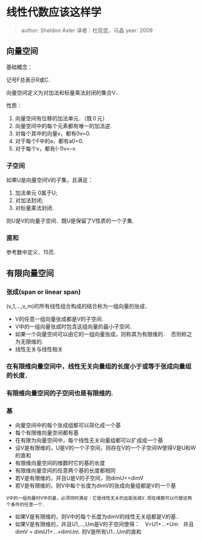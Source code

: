 # 线性代数应该这样学
> author: Sheldon Axler
> 译者：杜现昆，马晶
> year: 2009

## 向量空间
基础概念：

记号F总表示R或C.

向量空间定义为对加法和标量乘法封闭的集合V．

性质：
1. 向量空间有位移的加法单元．（既０元）
2. 向量空间中的每个元素都有唯一的加法逆.
3. 对每个其中的向量v，都有0v=0.
4. 对于每个F中的a，都有a0=0.
5. 对于每个v，都有(-1)v=-v.

### 子空间

如果U是向量空间V的子集，且满足：
1. 加法单元 0属于U;
2. 对加法封闭;
3. 对标量乘法封闭.

则U是V的向量子空间．既U是保留了V性质的一个子集.

### 直和
参考数中定义．15页.

## 有限向量空间

### 张成(span or linear span)
(v\_1,...,v\_m)的所有线性组合构成的结合称为一组向量的张成．

- V的任意一组向量张成都是V的子空间.
- V中的一组向量张成时包含这组向量的最小子空间．
- 如果一个向量空间可以由它的一组向量张成，则称其为有限维的．　否则称之为无限维的.
- 线性无关与线性相关

### 在有限维向量空间中，线性无关向量组的长度小于或等于张成向量组的长度．

### 有限维向量空间的子空间也是有限维的.

### 基
- 向量空间中的每个张成组都可以简化成一个基
- 每个有限维向量空间都有基
- 在有限为向量空间中，每个线性无关向量组都可以扩成成一个基
- 设V是有限维的，U是V的一个子空间，则存在V的一个子空间W使得V是U和W的直和
- 有限维向量空间的维数时它的基的长度
- 有限维向量空间的任意两个基的长度都相同
- 若V是有限维的，并且U是V的子空间，则dimU<=dimV
- 若V是有限维的，则V中每个长度为dimV的张成向量组都是V的一个基
```
V中的一组向量时V中的基，必须同时满足：它是线性无关的且能张成V.现在维数可以代替这两个条件的任意一个．
```
- 如果V是有限维的，则V中的每个长度为dimV的线性无关组都是V的基．
- 如果V是有限维的，并且U1,...,Um是V的子空间使得：　V=U1+...+Um　并且　dimV = dimU1+...+dimUm. 则V是所有U1...Um的直和

